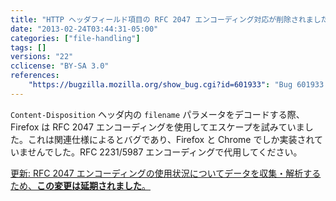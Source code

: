 ```yaml
---
title: "HTTP ヘッダフィールド項目の RFC 2047 エンコーディング対応が削除されました"
date: "2013-02-24T03:44:31-05:00"
categories: ["file-handling"]
tags: []
versions: "22"
cclicense: "BY-SA 3.0"
references:
    "https://bugzilla.mozilla.org/show_bug.cgi?id=601933": "Bug 601933 – remove RFC 2047 encoding support for HTTP header field parameters"
---
```

`Content-Disposition` ヘッダ内の `filename` パラメータをデコードする際、Firefox は RFC 2047 エンコーディングを使用してエスケープを試みていました。これは関連仕様によるとバグであり、Firefox と Chrome でしか実装されていませんでした。RFC 2231/5987 エンコーディングで代用してください。

<ins>更新: RFC 2047 エンコーディングの使用状況についてデータを収集・解析するため、[**この変更は延期されました**](https://bugzilla.mozilla.org/show_bug.cgi?id=875615)。</ins>
